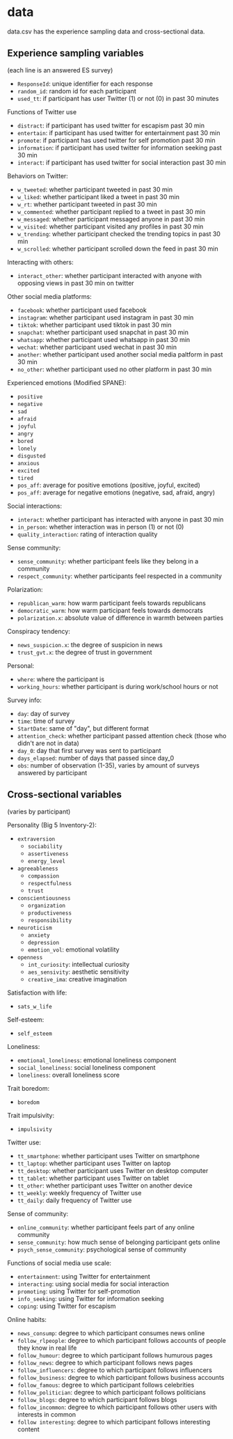 # data

data.csv has the experience sampling data and cross-sectional data.

## Experience sampling variables 
(each line is an answered ES survey)
- `ResponseId`: unique identifier for each response
- `random_id`: random id for each participant
- `used_tt`: if participant has user Twitter (1) or not (0) in past 30 minutes 

Functions of Twitter use
- `distract`: if participant has used twitter for escapism past 30 min
- `entertain`: if participant has used twitter for entertainment past 30 min
- `promote`: if participant has used twitter for self promotion past 30 min
- `information`: if participant has used twitter for information seeking past 30 min
- `interact`: if participant has used twitter for social interaction past 30 min

Behaviors on Twitter:
- `w_tweeted`: whether participant tweeted in past 30 min
- `w_liked`: whether participant liked a tweet in past 30 min
- `w_rt`: whether participant tweeted in past 30 min
- `w_commented`: whether participant replied to a tweet in past 30 min
- `w_messaged`: whether participant messaged anyone in past 30 min
- `w_visited`: whether participant visited any profiles in past 30 min
- `w_trending`: whether participant checked the trending topics in past 30 min
- `w_scrolled`: whether participant scrolled down the feed in past 30 min

Interacting with others:
- `interact_other`: whether participant interacted with anyone with opposing views in past 30 min on twitter

Other social media platforms:
- `facebook`: whether participant used facebook
- `instagram`: whether participant used instagram in past 30 min
- `tiktok`: whether participant used tiktok in past 30 min
- `snapchat`: whether participant used snapchat in past 30 min
- `whatsapp`: whether participant used whatsapp in past 30 min
- `wechat`: whether participant used wechat in past 30 min
- `another`: whether participant used another social media paltform in past 30 min
- `no_other`: whether participant used no other platform in past 30 min

Experienced emotions (Modified SPANE):
- `positive`
- `negative`
- `sad`
- `afraid`
- `joyful`
- `angry`
- `bored`
- `lonely`
- `disgusted`
- `anxious`
- `excited`
- `tired`
- `pos_aff`: average for positive emotions (positive, joyful, excited)
- `pos_aff`: average for negative emotions (negative, sad, afraid, angry)

Social interactions:
- `interact`: whether participant has interacted with anyone in past 30 min
- `in_person`: whether interaction was in person (1) or not (0)
- `quality_interaction`: rating of interaction quality

Sense community:
- `sense_community`: whether participant feels like they belong in a community
- `respect_community`: whether participants feel respected in a community

Polarization:
- `republican_warm`: how warm participant feels towards republicans
- `democratic_warm`: how warm participant feels towards democrats
- `polarization.x`: absolute value of difference in warmth between parties

Conspiracy tendency:
- `news_suspicion.x`: the degree of suspicion in news
- `trust_gvt.x`: the degree of trust in government

Personal:
- `where`: where the participant is
- `working_hours`: whether participant is during work/school hours or not

Survey info:
- `day`: day of survey
- `time`: time of survey
- `StartDate`: same of "day", but different format
- `attention_check`: whether participant passed attention check (those who didn't are not in data)
- `day_0`: day that first survey was sent to participant
- `days_elapsed`: number of days that passed since day_0
- `obs`: number of observation (1-35), varies by amount of surveys answered by participant

## Cross-sectional variables
(varies by participant)

Personality (Big 5 Inventory-2):
- `extraversion`
  - `sociability`
  - `assertiveness`
  - `energy_level`
- `agreeableness`
  - `compassion`
  - `respectfulness`
  - `trust`
- `conscientiousness`
  - `organization`
  - `productiveness`
  - `responsibility`
- `neuroticism`
  - `anxiety`
  - `depression`
  - `emotion_vol`: emotional volatility
- `openness`
  - `int_curiosity`: intellectual curiosity
  - `aes_sensivity`: aesthetic sensitivity
  - `creative_ima`: creative imagination

Satisfaction with life:
- `sats_w_life`

Self-esteem:
- `self_esteem`

Loneliness:
- `emotional_loneliness`: emotional loneliness component
- `social_loneliness`: social loneliness component
- `loneliness`: overall loneliness score

Trait boredom:
- `boredom`

Trait impulsivity:
- `impulsivity`

Twitter use:
- `tt_smartphone`: whether participant uses Twitter on smartphone
- `tt_laptop`: whether participant uses Twitter on laptop
- `tt_desktop`: whether participant uses Twitter on desktop computer
- `tt_tablet`: whether participant uses Twitter on tablet
- `tt_other`: whether participant uses Twitter on another device 
- `tt_weekly`: weekly frequency of Twitter use
- `tt_daily`: daily frequency of Twitter use

Sense of community:
- `online_community`: whether participant feels part of any online community
- `sense_community`: how much sense of belonging participant gets online
- `psych_sense_community`: psychological sense of community

Functions of social media use scale:
- `entertainment`: using Twitter for entertainment
- `interacting`: using social media for social interaction
- `promoting`: using Twitter for self-promotion
- `info_seeking`: using Twitter for information seeking
- `coping`: using Twitter for escapism

Online habits:
- `news_consump`: degree to which participant consumes news online
- `follow_rlpeople`: degree to which participant follows accounts of people they know in real life
- `follow_humour`: degree to which participant follows humurous pages
- `follow_news`: degree to which participant follows news pages
- `follow_influencers`: degree to which participant follows influencers
- `follow_business`: degree to which participant follows business accounts
- `follow_famous`: degree to which participant follows celebrities
- `follow_politician`: degree to which participant follows politicians
- `follow_blogs`: degree to which participant follows blogs
- `follow_incommon`: degree to which participant follows other users with interests in common
- `follow interesting`: degree to which participant follows interesting content 



















